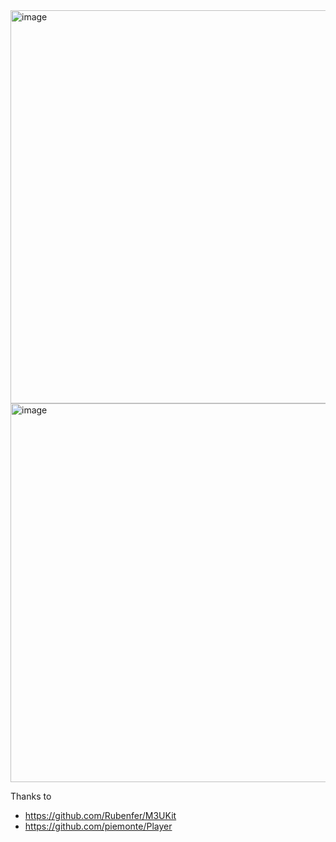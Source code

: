 <img width="629" alt="image" src="https://user-images.githubusercontent.com/5411840/153602584-e38abbdb-8b63-4176-a4d5-7ea5b993f115.png">

<img width="606" alt="image" src="https://user-images.githubusercontent.com/5411840/153602678-bc6ac771-7452-4afc-9079-2b43232009e9.png">

Thanks to
- https://github.com/Rubenfer/M3UKit
- https://github.com/piemonte/Player
